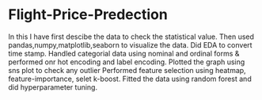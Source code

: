# Flight-Price-Predection
In this I have first descibe the data to check the statistical value.
Then used pandas,numpy,matplotlib,seaborn to visualize the data.
Did EDA to convert time stamp.
Handled categorial data using nominal and ordinal forms & performed onr hot encoding and label encoding.
Plotted the graph using sns plot to check any outlier 
Performed feature selection using heatmap, feature-importance, selet k-boost.
Fitted the data using random forest  and did hyperparameter tuning.
